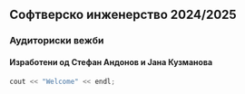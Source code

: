 ## Софтверско инженерство 2024/2025

### Аудиториски вежби 

#### Изработени од Стефан Андонов и Јана Кузманова

```cpp
cout << "Welcome" << endl;
```
